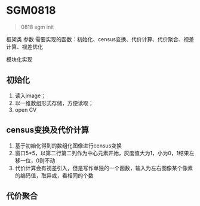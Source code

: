 # SGM0818
> 0818 sgm init


框架类
参数
需要实现的函数：初始化、census变换、代价计算、代价聚合、视差计算、视差优化

模块化实现
## 初始化
1. 读入image；
2. 以一维数组形式存储，方便读取；
3. open CV
## census变换及代价计算
1. 基于初始化得到的数组化图像进行census变换
2. 窗口5*5，以第二行第二列作为中心元素开始，灰度值大为1，小为0，1结果左移一位，0则不动
3. 代价计算会有视差引入，但是写作单独的一个函数，输入为左右图像某个像素的编码值，取异或，看相同的个数
## 代价聚合